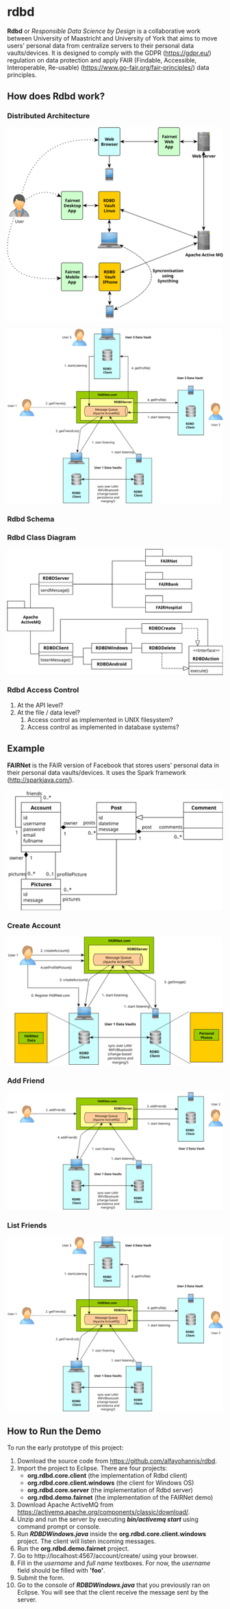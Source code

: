 # rdbd
**Rdbd** or *Responsible Data Science by Design* is a collaborative work between University of Maastricht and University of York that aims to move users' personal data from centralize servers to their personal data vaults/devices. It is designed to comply with the GDPR (https://gdpr.eu/) regulation on data protection and apply FAIR (Findable, Accessible, Interoperable, Re-usable) (https://www.go-fair.org/fair-principles/) data principles.

## How does **Rdbd** work?

### Distributed Architecture

![Distributed Architecture](images/rdbd_architecture.case_04.svg)

![Distributed Architecture](images/rdbd_architecture.case_03.svg)

### Rdbd Schema

### Rdbd Class Diagram

![RDBD Class Diagram](images/rdbd_class_diagram.svg)

### Rdbd Access Control

1. At the API level?
2. At the file / data level?
   1. Access control as implemented in UNIX filesystem?
   2. Access control as implemented in database systems?

## Example

**FAIRNet** is the FAIR version of Facebook that stores users' personal data in their personal data vaults/devices. It uses the Spark framework (http://sparkjava.com/). 

![fairnet_class_diagram](images/fairnet_class_diagram.svg)

### Create Account

![Create Account](images/rdbd_architecture.case_01.svg)

### Add Friend

![Create Account](images/rdbd_architecture.case_02.svg)

### List Friends

![Create Account](images/rdbd_architecture.case_03.svg)

## How to Run the Demo

To run the early prototype of this project:

1.  Download the source code from https://github.com/alfayohannis/rdbd.
2. Import the project to Eclipse. There are four projects:
   - **org.rdbd.core.client** (the implementation of Rdbd client)
   - **org.rdbd.core.client.windows** (the client for Windows OS)
   - **org.rdbd.core.server** (the implementation of Rdbd server)
   - **org.rdbd.demo.fairnet** (the implementation of the FAIRNet demo)
3. Download Apache ActiveMQ from https://activemq.apache.org/components/classic/download/. 
4. Unzip and run the server by executing ***bin/activemq start*** using command prompt or console.
5. Run ***RDBDWindows.java*** inside the **org.rdbd.core.client.windows** project. The client will listen incoming messages.
6. Run the **org.rdbd.demo.fairnet** project. 
7. Go to http://localhost:4567/account/create/ using your browser.
8. Fill in the *username* and *full name* textboxes. For now, the *username* field should be filled with **'foo'**.
9. Submit the form.
10. Go to the console of ***RDBDWindows.java*** that you previously ran on Eclipse. You will see that the client receive the message sent by the server.



